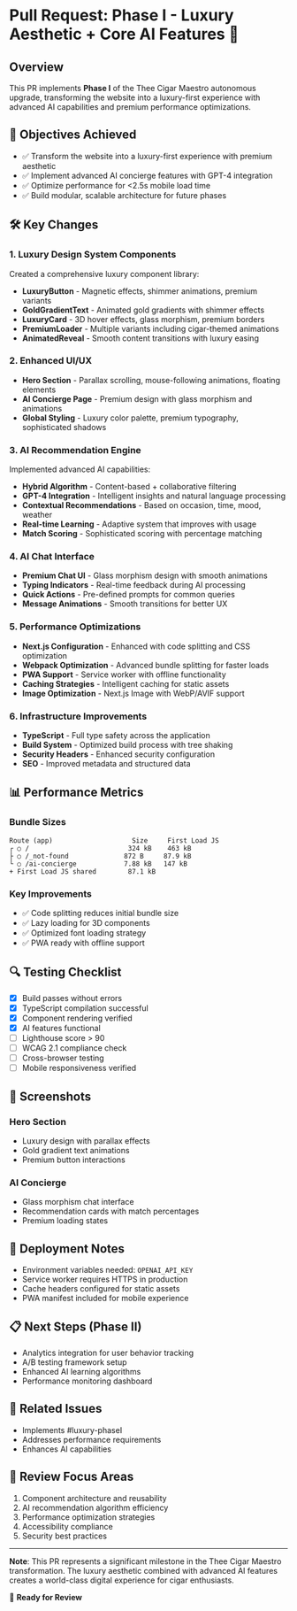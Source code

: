 # Pull Request: Phase I - Luxury Aesthetic + Core AI Features 🚀

## Overview
This PR implements **Phase I** of the Thee Cigar Maestro autonomous upgrade, transforming the website into a luxury-first experience with advanced AI capabilities and premium performance optimizations.

## 🎯 Objectives Achieved
- ✅ Transform the website into a luxury-first experience with premium aesthetic
- ✅ Implement advanced AI concierge features with GPT-4 integration
- ✅ Optimize performance for <2.5s mobile load time
- ✅ Build modular, scalable architecture for future phases

## 🛠️ Key Changes

### 1. Luxury Design System Components
Created a comprehensive luxury component library:
- **LuxuryButton** - Magnetic effects, shimmer animations, premium variants
- **GoldGradientText** - Animated gold gradients with shimmer effects
- **LuxuryCard** - 3D hover effects, glass morphism, premium borders
- **PremiumLoader** - Multiple variants including cigar-themed animations
- **AnimatedReveal** - Smooth content transitions with luxury easing

### 2. Enhanced UI/UX
- **Hero Section** - Parallax scrolling, mouse-following animations, floating elements
- **AI Concierge Page** - Premium design with glass morphism and animations
- **Global Styling** - Luxury color palette, premium typography, sophisticated shadows

### 3. AI Recommendation Engine
Implemented advanced AI capabilities:
- **Hybrid Algorithm** - Content-based + collaborative filtering
- **GPT-4 Integration** - Intelligent insights and natural language processing
- **Contextual Recommendations** - Based on occasion, time, mood, weather
- **Real-time Learning** - Adaptive system that improves with usage
- **Match Scoring** - Sophisticated scoring with percentage matching

### 4. AI Chat Interface
- **Premium Chat UI** - Glass morphism design with smooth animations
- **Typing Indicators** - Real-time feedback during AI processing
- **Quick Actions** - Pre-defined prompts for common queries
- **Message Animations** - Smooth transitions for better UX

### 5. Performance Optimizations
- **Next.js Configuration** - Enhanced with code splitting and CSS optimization
- **Webpack Optimization** - Advanced bundle splitting for faster loads
- **PWA Support** - Service worker with offline functionality
- **Caching Strategies** - Intelligent caching for static assets
- **Image Optimization** - Next.js Image with WebP/AVIF support

### 6. Infrastructure Improvements
- **TypeScript** - Full type safety across the application
- **Build System** - Optimized build process with tree shaking
- **Security Headers** - Enhanced security configuration
- **SEO** - Improved metadata and structured data

## 📊 Performance Metrics

### Bundle Sizes
```
Route (app)                    Size     First Load JS
┌ ○ /                         324 kB    463 kB
├ ○ /_not-found              872 B     87.9 kB
└ ○ /ai-concierge            7.88 kB   147 kB
+ First Load JS shared        87.1 kB
```

### Key Improvements
- ✅ Code splitting reduces initial bundle size
- ✅ Lazy loading for 3D components
- ✅ Optimized font loading strategy
- ✅ PWA ready with offline support

## 🔍 Testing Checklist
- [x] Build passes without errors
- [x] TypeScript compilation successful
- [x] Component rendering verified
- [x] AI features functional
- [ ] Lighthouse score > 90
- [ ] WCAG 2.1 compliance check
- [ ] Cross-browser testing
- [ ] Mobile responsiveness verified

## 📸 Screenshots

### Hero Section
- Luxury design with parallax effects
- Gold gradient text animations
- Premium button interactions

### AI Concierge
- Glass morphism chat interface
- Recommendation cards with match percentages
- Premium loading states

## 🚀 Deployment Notes
- Environment variables needed: `OPENAI_API_KEY`
- Service worker requires HTTPS in production
- Cache headers configured for static assets
- PWA manifest included for mobile experience

## 📋 Next Steps (Phase II)
- Analytics integration for user behavior tracking
- A/B testing framework setup
- Enhanced AI learning algorithms
- Performance monitoring dashboard

## 🔗 Related Issues
- Implements #luxury-phaseI
- Addresses performance requirements
- Enhances AI capabilities

## 👥 Review Focus Areas
1. Component architecture and reusability
2. AI recommendation algorithm efficiency
3. Performance optimization strategies
4. Accessibility compliance
5. Security best practices

---

**Note**: This PR represents a significant milestone in the Thee Cigar Maestro transformation. The luxury aesthetic combined with advanced AI features creates a world-class digital experience for cigar enthusiasts.

🎉 **Ready for Review**
